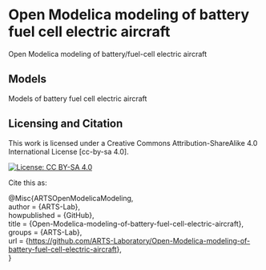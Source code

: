 # Open Modelica modeling of battery fuel cell electric aircraft
Open Modelica modeling of battery/fuel-cell electric aircraft


## Models
Models of battery fuel cell electric aircraft




## Licensing and Citation

This work is licensed under a Creative Commons Attribution-ShareAlike 4.0 International License [cc-by-sa 4.0].

[![License: CC BY-SA 4.0](https://img.shields.io/badge/License-CC_BY--SA_4.0-lightgrey.svg)](https://creativecommons.org/licenses/by-sa/4.0/)


Cite this as: 

@Misc{ARTSOpenModelicaModeling,    
  author = {ARTS-Lab},  
  howpublished = {GitHub},  
  title  = {Open-Modelica-modeling-of-battery-fuel-cell-electric-aircraft},  
  groups = {ARTS-Lab},    
  url    = {https://github.com/ARTS-Laboratory/Open-Modelica-modeling-of-battery-fuel-cell-electric-aircraft},   
}





